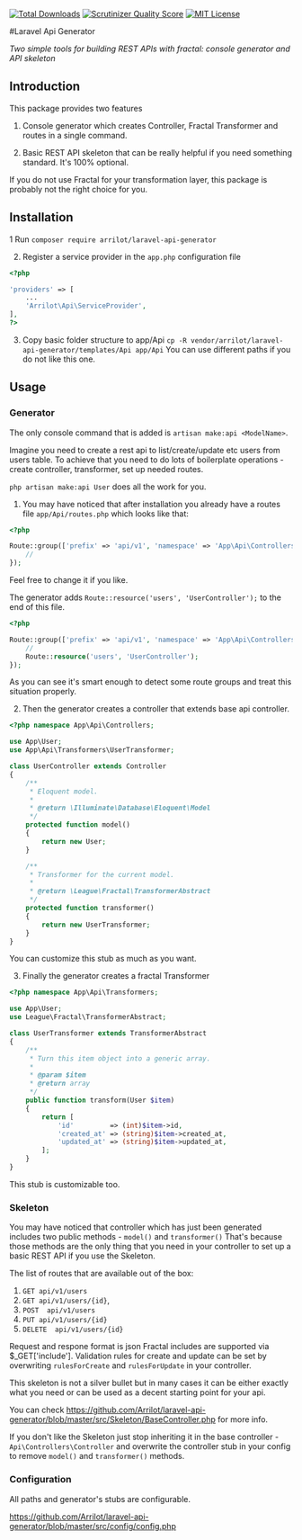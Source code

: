 [![Total Downloads](https://img.shields.io/packagist/dt/Arrilot/laravel-api-generator.svg?style=flat)](https://packagist.org/packages/Arrilot/laravel-api-generator)
[![Scrutinizer Quality Score](https://img.shields.io/scrutinizer/g/Arrilot/laravel-api-generator/master.svg?style=flat)](https://scrutinizer-ci.com/g/Arrilot/laravel-api-generator/)
[![MIT License](https://img.shields.io/packagist/l/Arrilot/laravel-api-generator.svg?style=flat)](https://packagist.org/packages/Arrilot/laravel-api-generator)

#Laravel Api Generator

*Two simple tools for building REST APIs with fractal: console generator and API skeleton*

## Introduction

This package provides two features

1. Console generator which creates Controller, Fractal Transformer and routes in a single command.

2. Basic REST API skeleton that can be really helpful if you need something standard. It's 100% optional.

If you do not use Fractal for your transformation layer, this package is probably not the right choice for you.

## Installation

1 Run ```composer require arrilot/laravel-api-generator```

2) Register a service provider in the `app.php` configuration file

```php
<?php

'providers' => [
    ...
    'Arrilot\Api\ServiceProvider',
],
?>
```

3) Copy basic folder structure to app/Api ```cp -R vendor/arrilot/laravel-api-generator/templates/Api app/Api```
You can use different paths if you do not like this one.


## Usage

### Generator

The only console command that is added is ```artisan make:api <ModelName>```.

Imagine you need to create a rest api to list/create/update etc users from users table.
To achieve that you need to do lots of boilerplate operations - create controller, transformer, set up needed routes.

```php artisan make:api User``` does all the work for you.

1) You may have noticed that after installation you already have a routes file `app/Api/routes.php` which looks like that:

```php
<?php

Route::group(['prefix' => 'api/v1', 'namespace' => 'App\Api\Controllers'], function () {
    //
});

```

Feel free to change it if you like.

The generator adds ```Route::resource('users', 'UserController');``` to the end of this file.

```php
<?php

Route::group(['prefix' => 'api/v1', 'namespace' => 'App\Api\Controllers'], function () {
    //
    Route::resource('users', 'UserController');
});

```

As you can see it's smart enough to detect some route groups and treat this situation properly.

2) Then the generator creates a controller that extends base api controller.

```php
<?php namespace App\Api\Controllers;

use App\User;
use App\Api\Transformers\UserTransformer;

class UserController extends Controller
{
    /**
     * Eloquent model.
     *
     * @return \Illuminate\Database\Eloquent\Model
     */
    protected function model()
    {
        return new User;
    }

    /**
     * Transformer for the current model.
     *
     * @return \League\Fractal\TransformerAbstract
     */
    protected function transformer()
    {
        return new UserTransformer;
    }
}

```
You can customize this stub as much as you want.

3) Finally the generator creates a fractal Transformer

```php
<?php namespace App\Api\Transformers;

use App\User;
use League\Fractal\TransformerAbstract;

class UserTransformer extends TransformerAbstract
{
    /**
     * Turn this item object into a generic array.
     *
     * @param $item
     * @return array
     */
    public function transform(User $item)
    {
        return [
            'id'         => (int)$item->id,
            'created_at' => (string)$item->created_at,
            'updated_at' => (string)$item->updated_at,
        ];
    }
}

```

This stub is customizable too.

### Skeleton

You may have noticed that controller which has just been generated includes two public methods - `model()` and `transformer()`
That's because those methods are the only thing that you need in your controller to set up a basic REST API if you use the Skeleton.

The list of routes that are available out of the box:

1. `GET api/v1/users`
2. `GET api/v1/users/{id}`,
3. `POST  api/v1/users`
4. `PUT api/v1/users/{id}`
5. `DELETE  api/v1/users/{id}`

Request and respone format is json
Fractal includes are supported via $_GET['include'].
Validation rules for create and update can be set by overwriting `rulesForCreate` and `rulesForUpdate` in your controller.

This skeleton is not a silver bullet but in many cases it can be either exactly what you need or can be used as a decent starting point for your api.

You can check https://github.com/Arrilot/laravel-api-generator/blob/master/src/Skeleton/BaseController.php for more info.

If you don't like the Skeleton just stop inheriting it in the base controller -  `Api\Controllers\Controller` and overwrite the controller stub in your config to remove  `model()` and `transformer()` methods.


### Configuration

All paths and generator's stubs are configurable.

https://github.com/Arrilot/laravel-api-generator/blob/master/src/config/config.php


